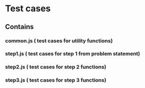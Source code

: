 # Test cases

## Contains

### common.js ( test cases for utility functions)

### step1.js ( test cases for step 1 from problem statement)

### step2.js ( test cases for step 2 functions)

### step3.js ( test cases for step 3 functions)
